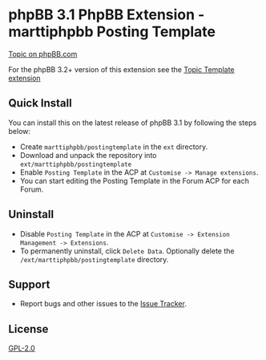# phpBB 3.1 PhpBB Extension - marttiphpbb Posting Template

[Topic on phpBB.com](https://www.phpbb.com/community/viewtopic.php?f=456&t=2284951)

For the phpBB 3.2+ version of this extension see the [Topic Template extension](https://github.com/marttiphpbb/phpbb-ext-topictemplate)

## Quick Install

You can install this on the latest release of phpBB 3.1 by following the steps below:

* Create `marttiphpbb/postingtemplate` in the `ext` directory.
* Download and unpack the repository into `ext/marttiphpbb/postingtemplate`
* Enable `Posting Template` in the ACP at `Customise -> Manage extensions`.
* You can start editing the Posting Template in the Forum ACP for each Forum.

## Uninstall

* Disable `Posting Template` in the ACP at `Customise -> Extension Management -> Extensions`.
* To permanently uninstall, click `Delete Data`. Optionally delete the `/ext/marttiphpbb/postingtemplate` directory.

## Support

* Report bugs and other issues to the [Issue Tracker](https://github.com/marttiphpbb/phpbb-ext-postingtemplate/issues).

## License

[GPL-2.0](license.txt)
